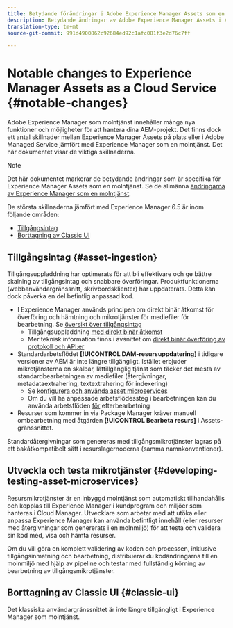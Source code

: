 ```yaml
---
title: Betydande förändringar i Adobe Experience Manager Assets som en molntjänst
description: Betydande ändringar av Adobe Experience Manager Assets i AEM Cloud-tjänsten jämfört med Experience Manager 6.5
translation-type: tm+mt
source-git-commit: 991d4900862c92684ed92c1afc081f3e2d76c7ff

---
```



# Notable changes to Experience Manager Assets as a Cloud Service {#notable-changes}

Adobe Experience Manager som molntjänst innehåller många nya funktioner och möjligheter för att hantera dina AEM-projekt. Det finns dock ett antal skillnader mellan Experience Manager Assets på plats eller i Adobe Managed Service jämfört med Experience Manager som en molntjänst. Det här dokumentet visar de viktiga skillnaderna.

>[!NOTE]
>
>Det här dokumentet markerar de betydande ändringar som är specifika för Experience Manager Assets som en molntjänst. Se de allmänna [ändringarna av Experience Manager som en molntjänst](/help/release-notes/aem-cloud-changes.md).

De största skillnaderna jämfört med Experience Manager 6.5 är inom följande områden:

* [Tillgångsintag](#asset-ingestion)
* [Borttagning av Classic UI](#classic-ui)

## Tillgångsintag {#asset-ingestion}

Tillgångsuppladdning har optimerats för att bli effektivare och ge bättre skalning av tillgångsintag och snabbare överföringar. Produktfunktionerna (webbanvändargränssnitt, skrivbordsklienter) har uppdaterats. Detta kan dock påverka en del befintlig anpassad kod.

* I Experience Manager används principen om direkt binär åtkomst för överföring och hämtning och mikrotjänster för mediefiler för bearbetning. Se [översikt över tillgångsintag](/help/assets/asset-microservices-overview.md)
   * Tillgångsuppladdning [med direkt binär åtkomst](/help/assets/asset-microservices-overview.md#asset-upload-with-direct-binary-access)
   * Mer teknisk information finns i avsnittet om [direkt binär överföring av protokoll och API:er](/help/assets/developer-reference-material-apis.md#overview-binary-upload)
* Standardarbetsflödet **[!UICONTROL DAM-resursuppdatering]** i tidigare versioner av AEM är inte längre tillgängligt. Istället erbjuder mikrotjänsterna en skalbar, lättillgänglig tjänst som täcker det mesta av standardbearbetningen av mediefiler (återgivningar, metadataextrahering, textextrahering för indexering)
   * Se [konfigurera och använda asset microservices](/help/assets/asset-microservices-configure-and-use.md)
   * Om du vill ha anpassade arbetsflödessteg i bearbetningen kan du använda arbetsflöden [för](/help/assets/asset-microservices-configure-and-use.md#post-processing-workflows) efterbearbetning
* Resurser som kommer in via Package Manager kräver manuell ombearbetning med åtgärden **[!UICONTROL Bearbeta resurs]** i Assets-gränssnittet.

Standardåtergivningar som genereras med tillgångsmikrotjänster lagras på ett bakåtkompatibelt sätt i resurslagernoderna (samma namnkonventioner).

## Utveckla och testa mikrotjänster {#developing-testing-asset-microservices}

Resursmikrotjänster är en inbyggd molntjänst som automatiskt tillhandahålls och kopplas till Experience Manager i kundprogram och miljöer som hanteras i Cloud Manager. Utvecklare som arbetar med att utöka eller anpassa Experience Manager kan använda befintligt innehåll (eller resurser med återgivningar som genererats i en molnmiljö) för att testa och validera sin kod med, visa och hämta resurser.

Om du vill göra en komplett validering av koden och processen, inklusive tillgångsinmatning och bearbetning, distribuerar du kodändringarna till en molnmiljö med hjälp av pipeline och testar med fullständig körning av bearbetning av tillgångsmikrotjänster.

## Borttagning av Classic UI {#classic-ui}

Det klassiska användargränssnittet är inte längre tillgängligt i Experience Manager som molntjänst.
